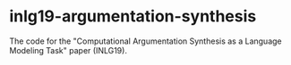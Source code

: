 # inlg19-argumentation-synthesis
The code for the "Computational Argumentation Synthesis as a Language Modeling Task" paper (INLG19).
